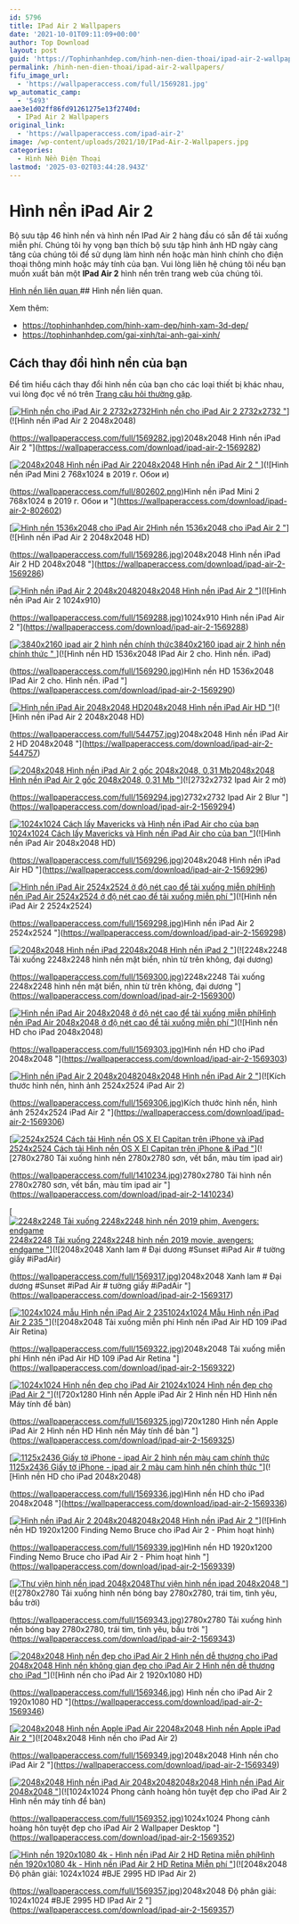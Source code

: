 ```yaml
---
id: 5796
title: IPad Air 2 Wallpapers
date: '2021-10-01T09:11:09+00:00'
author: Top Download
layout: post
guid: 'https://Tophinhanhdep.com/hinh-nen-dien-thoai/ipad-air-2-wallpapers/'
permalink: /hinh-nen-dien-thoai/ipad-air-2-wallpapers/
fifu_image_url:
  - 'https://wallpaperaccess.com/full/1569281.jpg'
wp_automatic_camp:
  - '5493'
aae3e1d02ff86fd91261275e13f2740d:
  - IPad Air 2 Wallpapers
original_link:
  - 'https://wallpaperaccess.com/ipad-air-2'
image: /wp-content/uploads/2021/10/IPad-Air-2-Wallpapers.jpg
categories:
  - Hình Nền Điện Thoại
lastmod: '2025-03-02T03:44:28.943Z'
---
```

# Hình nền iPad Air 2

Bộ sưu tập 46 hình nền và hình nền IPad Air 2 hàng đầu có sẵn để tải xuống miễn phí. Chúng tôi hy vọng bạn thích bộ sưu tập hình ảnh HD ngày càng tăng của chúng tôi để sử dụng làm hình nền hoặc màn hình chính cho điện thoại thông minh hoặc máy tính của bạn. Vui lòng liên hệ chúng tôi nếu bạn muốn xuất bản một **IPad Air 2** hình nền trên trang web của chúng tôi.

[Hình nền liên quan ](#related) ## Hình nền liên quan.

   
 Xem thêm:

   
- <https://tophinhanhdep.com/hinh-xam-dep/hinh-xam-3d-dep/>
- <https://tophinhanhdep.com/gai-xinh/tai-anh-gai-xinh/>

## Cách thay đổi hình nền của bạn

Để tìm hiểu cách thay đổi hình nền của bạn cho các loại thiết bị khác nhau, vui lòng đọc về nó trên [Trang câu hỏi thường gặp](https://tophinhanhdep.com/faq/).

  
[[![Hình nền cho iPad Air 2 2732x2732](https://wallpaperaccess.com/full/1569281.jpg)Hình nền cho iPad Air 2 2732x2732 "](https://wallpaperaccess.com/download/ipad-air-2-1569281)](![Hình nền iPad Air 2 2048x2048)

(https://wallpaperaccess.com/full/1569282.jpg)2048x2048 Hình nền iPad Air 2 "](https://wallpaperaccess.com/download/ipad-air-2-1569282)

[[![2048x2048 Hình nền iPad Air 2](https://wallpaperaccess.com/full/1569283.jpg)2048x2048 Hình nền iPad Air 2 " ](https://wallpaperaccess.com/download/ipad-air-2-1569283)](![Hình nền iPad Mini 2 768x1024 в 2019 г.  Обои и)

(https://wallpaperaccess.com/full/802602.png)Hình nền iPad Mini 2 768x1024 в 2019 г. Обои и "](https://wallpaperaccess.com/download/ipad-air-2-802602)

[[![Hình nền 1536x2048 cho iPad Air 2](https://wallpaperaccess.com/full/636934.jpg)Hình nền 1536x2048 cho iPad Air 2 "](https://wallpaperaccess.com/download/ipad-air-2-636934)](![Hình nền iPad Air 2 2048x2048 HD)

(https://wallpaperaccess.com/full/1569286.jpg)2048x2048 Hình nền iPad Air 2 HD 2048x2048 "](https://wallpaperaccess.com/download/ipad-air-2-1569286)

[[![Hình nền iPad Air 2 2048x2048](https://wallpaperaccess.com/full/1569287.jpg)2048x2048 Hình nền iPad Air 2 "](https://wallpaperaccess.com/download/ipad-air-2-1569287)](![Hình nền iPad Air 2 1024x910)

(https://wallpaperaccess.com/full/1569288.jpg)1024x910 Hình nền iPad Air 2 "](https://wallpaperaccess.com/download/ipad-air-2-1569288)

[[![3840x2160 ipad air 2 hình nền chính thức](https://wallpaperaccess.com/full/1569289.jpg)3840x2160 ipad air 2 hình nền chính thức " ](https://wallpaperaccess.com/download/ipad-air-2-1569289)](![Hình nền HD 1536x2048 IPad Air 2 cho.  Hình nền.  iPad)

(https://wallpaperaccess.com/full/1569290.jpg)Hình nền HD 1536x2048 IPad Air 2 cho. Hình nền. iPad "](https://wallpaperaccess.com/download/ipad-air-2-1569290)

[[![Hình nền iPad Air 2048x2048 HD](https://wallpaperaccess.com/full/1461547.jpg)2048x2048 Hình nền iPad Air HD "](https://wallpaperaccess.com/download/ipad-air-2-1461547)](![Hình nền iPad Air 2 2048x2048 HD)

(https://wallpaperaccess.com/full/544757.jpg)2048x2048 Hình nền iPad Air 2 HD 2048x2048 "](https://wallpaperaccess.com/download/ipad-air-2-544757)

[[![2048x2048 Hình nền iPad Air 2 gốc 2048x2048, 0,31 Mb](https://wallpaperaccess.com/full/1569293.jpg)2048x2048 Hình nền iPad Air 2 gốc 2048x2048, 0,31 Mb "](https://wallpaperaccess.com/download/ipad-air-2-1569293)](![2732x2732 Ipad Air 2 mờ)

(https://wallpaperaccess.com/full/1569294.jpg)2732x2732 Ipad Air 2 Blur "](https://wallpaperaccess.com/download/ipad-air-2-1569294)

[[![1024x1024 Cách lấy Mavericks và Hình nền iPad Air cho của bạn](https://wallpaperaccess.com/full/1569295.jpg)1024x1024 Cách lấy Mavericks và Hình nền iPad Air cho của bạn "](https://wallpaperaccess.com/download/ipad-air-2-1569295)](![Hình nền iPad Air 2048x2048 HD)

(https://wallpaperaccess.com/full/1569296.jpg)2048x2048 Hình nền iPad Air HD "](https://wallpaperaccess.com/download/ipad-air-2-1569296)

[[![Hình nền iPad Air 2524x2524 ở độ nét cao để tải xuống miễn phí](https://wallpaperaccess.com/full/1461500.jpg)Hình nền iPad Air 2524x2524 ở độ nét cao để tải xuống miễn phí "](https://wallpaperaccess.com/download/ipad-air-2-1461500)](![Hình nền iPad Air 2 2524x2524)

(https://wallpaperaccess.com/full/1569298.jpg)Hình nền iPad Air 2 2524x2524 "](https://wallpaperaccess.com/download/ipad-air-2-1569298)

[[![2048x2048 Hình nền iPad 2](https://wallpaperaccess.com/full/1569299.jpg)2048x2048 Hình nền iPad 2 "](https://wallpaperaccess.com/download/ipad-air-2-1569299)](![2248x2248 Tải xuống 2248x2248 hình nền mặt biển, nhìn từ trên không, đại dương)

(https://wallpaperaccess.com/full/1569300.jpg)2248x2248 Tải xuống 2248x2248 hình nền mặt biển, nhìn từ trên không, đại dương "](https://wallpaperaccess.com/download/ipad-air-2-1569300)

[[![Hình nền iPad Air 2048x2048 ở độ nét cao để tải xuống miễn phí](https://wallpaperaccess.com/full/1569302.jpg)Hình nền iPad Air 2048x2048 ở độ nét cao để tải xuống miễn phí "](https://wallpaperaccess.com/download/ipad-air-2-1569302)](![Hình nền HD cho iPad 2048x2048)

(https://wallpaperaccess.com/full/1569303.jpg)Hình nền HD cho iPad 2048x2048 "](https://wallpaperaccess.com/download/ipad-air-2-1569303)

[[![Hình nền iPad Air 2 2048x2048](https://wallpaperaccess.com/full/1569304.jpg)2048x2048 Hình nền iPad Air 2 "](https://wallpaperaccess.com/download/ipad-air-2-1569304)](![Kích thước hình nền, hình ảnh 2524x2524 iPad Air 2)

(https://wallpaperaccess.com/full/1569306.jpg)Kích thước hình nền, hình ảnh 2524x2524 iPad Air 2 "](https://wallpaperaccess.com/download/ipad-air-2-1569306)

[[![2524x2524 Cách tải Hình nền OS X El Capitan trên iPhone và iPad](https://wallpaperaccess.com/full/1569307.jpg)2524x2524 Cách tải Hình nền OS X El Capitan trên iPhone &amp; iPad "](https://wallpaperaccess.com/download/ipad-air-2-1569307)](![2780x2780 Tải xuống hình nền 2780x2780 sơn, vết bẩn, màu tím ipad air)

(https://wallpaperaccess.com/full/1410234.jpg)2780x2780 Tải hình nền 2780x2780 sơn, vết bẩn, màu tím ipad air "](https://wallpaperaccess.com/download/ipad-air-2-1410234)

[[![2248x2248 Tải xuống 2248x2248 hình nền 2019 phim, Avengers: endgame](https://wallpaperaccess.com/full/1569310.jpg)2248x2248 Tải xuống 2248x2248 hình nền 2019 movie, avengers: endgame "](https://wallpaperaccess.com/download/ipad-air-2-1569310)](![2048x2048 Xanh lam # Đại dương #Sunset #iPad Air # tường giấy #iPadAir)

(https://wallpaperaccess.com/full/1569317.jpg)2048x2048 Xanh lam # Đại dương #Sunset #iPad Air # tường giấy #iPadAir "](https://wallpaperaccess.com/download/ipad-air-2-1569317)

[[![1024x1024 mẫu Hình nền iPad Air 2 235](https://wallpaperaccess.com/full/1569318.jpg)1024x1024 Mẫu Hình nền iPad Air 2 235 "](https://wallpaperaccess.com/download/ipad-air-2-1569318)](![2048x2048 Tải xuống miễn phí Hình nền iPad Air HD 109 iPad Air Retina)

(https://wallpaperaccess.com/full/1569322.jpg)2048x2048 Tải xuống miễn phí Hình nền iPad Air HD 109 iPad Air Retina "](https://wallpaperaccess.com/download/ipad-air-2-1569322)

[[![1024x1024 Hình nền đẹp cho iPad Air 2](https://wallpaperaccess.com/full/1569324.jpg)1024x1024 Hình nền đẹp cho iPad Air 2 "](https://wallpaperaccess.com/download/ipad-air-2-1569324)](![720x1280 Hình nền Apple iPad Air 2 Hình nền HD Hình nền Máy tính để bàn)

(https://wallpaperaccess.com/full/1569325.jpg)720x1280 Hình nền Apple iPad Air 2 Hình nền HD Hình nền Máy tính để bàn "](https://wallpaperaccess.com/download/ipad-air-2-1569325)

[[![1125x2436 Giấy tờ iPhone - ipad Air 2 hình nền màu cam chính thức](https://wallpaperaccess.com/full/55868.jpg)1125x2436 Giấy tờ iPhone - ipad air 2 màu cam hình nền chính thức "](https://wallpaperaccess.com/download/ipad-air-2-55868)](![Hình nền HD cho iPad 2048x2048)

(https://wallpaperaccess.com/full/1569336.jpg)Hình nền HD cho iPad 2048x2048 "](https://wallpaperaccess.com/download/ipad-air-2-1569336)

[[![Hình nền iPad Air 2 2048x2048](https://wallpaperaccess.com/full/1569338.jpg)2048x2048 Hình nền iPad Air 2 "](https://wallpaperaccess.com/download/ipad-air-2-1569338)](![Hình nền HD 1920x1200 Finding Nemo Bruce cho iPad Air 2 - Phim hoạt hình)

(https://wallpaperaccess.com/full/1569339.jpg)Hình nền HD 1920x1200 Finding Nemo Bruce cho iPad Air 2 - Phim hoạt hình "](https://wallpaperaccess.com/download/ipad-air-2-1569339)

[[![Thư viện hình nền ipad 2048x2048](https://wallpaperaccess.com/full/1569342.jpg)Thư viện hình nền ipad 2048x2048 "](https://wallpaperaccess.com/download/ipad-air-2-1569342)](![2780x2780 Tải xuống hình nền bóng bay 2780x2780, trái tim, tình yêu, bầu trời)

(https://wallpaperaccess.com/full/1569343.jpg)2780x2780 Tải xuống hình nền bóng bay 2780x2780, trái tim, tình yêu, bầu trời "](https://wallpaperaccess.com/download/ipad-air-2-1569343)

[[![2048x2048 Hình nền đẹp cho iPad Air 2 Hình nền dễ thương cho iPad](https://wallpaperaccess.com/full/1569345.jpg)2048x2048 Hình nền không gian đẹp cho iPad Air 2 Hình nền dễ thương cho iPad "](https://wallpaperaccess.com/download/ipad-air-2-1569345)](![Hình nền cho iPad Air 2 1920x1080 HD)

(https://wallpaperaccess.com/full/1569346.jpg) Hình nền cho iPad Air 2 1920x1080 HD "](https://wallpaperaccess.com/download/ipad-air-2-1569346)

[[![2048x2048 Hình nền Apple iPad Air 2](https://wallpaperaccess.com/full/1569348.jpg)2048x2048 Hình nền Apple iPad Air 2 "](https://wallpaperaccess.com/download/ipad-air-2-1569348)](![2048x2048 Hình nền cho iPad Air 2)

(https://wallpaperaccess.com/full/1569349.jpg)2048x2048 Hình nền cho iPad Air 2 "](https://wallpaperaccess.com/download/ipad-air-2-1569349)

[[![2048x2048 Hình nền iPad Air 2048x2048](https://wallpaperaccess.com/full/1569350.jpg)2048x2048 Hình nền iPad Air 2048x2048 "](https://wallpaperaccess.com/download/ipad-air-2-1569350)](![1024x1024 Phong cảnh hoàng hôn tuyệt đẹp cho iPad Air 2 Hình nền máy tính để bàn)

(https://wallpaperaccess.com/full/1569352.jpg)1024x1024 Phong cảnh hoàng hôn tuyệt đẹp cho iPad Air 2 Wallpaper Desktop "](https://wallpaperaccess.com/download/ipad-air-2-1569352)

[[![Hình nền 1920x1080 4k - Hình nền iPad Air 2 HD Retina miễn phí](https://wallpaperaccess.com/full/1569355.jpg)Hình nền 1920x1080 4k - Hình nền iPad Air 2 HD Retina Miễn phí "](https://wallpaperaccess.com/download/ipad-air-2-1569355)](![2048x2048 Độ phân giải: 1024x1024 #BJE 2995 HD IPad Air 2)

(https://wallpaperaccess.com/full/1569357.jpg)2048x2048 Độ phân giải: 1024x1024 #BJE 2995 HD IPad Air 2 "](https://wallpaperaccess.com/download/ipad-air-2-1569357)
